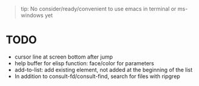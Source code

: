 > tip: No consider/ready/convenient to use emacs in terminal or ms-windows yet

# TODO

- cursor line at screen bottom after jump
- help buffer for elisp function: face/color for parameters
- add-to-list: add existing element, not added at the beginning of the list
- In addition to consult-fd/consult-find, search for files with ripgrep
